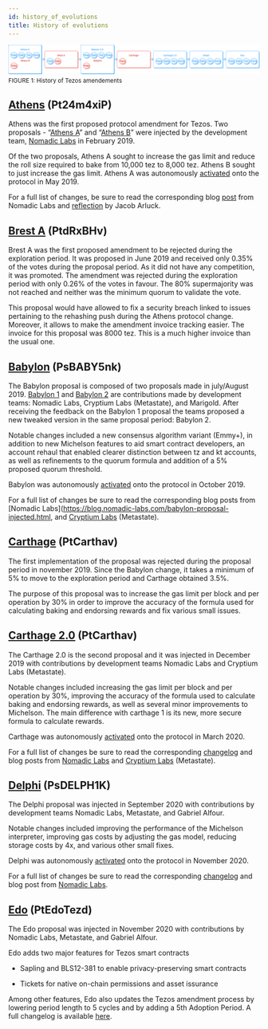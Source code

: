 ```yaml
---
id: history_of_evolutions
title: History of evolutions
---
```


![](../../static/img/tezos-basics/history_of_tezos_amendement.svg)
<small className="figure">FIGURE 1: History of Tezos amendements</small>

## [Athens](https://www.tezosagora.org/proposal/1) (Pt24m4xiP)
Athens was the first proposed protocol amendment for Tezos. Two proposals - “[Athens A](https://www.tezosagora.org/proposal/1)” and “[Athens B](https://forum.tezosagora.org/t/athens-b-psd1ynubh/33)” were injected by the development team, [Nomadic Labs](https://blog.nomadic-labs.com/athens-our-proposals-for-the-first-voted-amendment.html) in February 2019.

Of the two proposals, Athens A sought to increase the gas limit and reduce the roll size required to bake from 10,000 tez to 8,000 tez. Athens B sought to just increase the gas limit. Athens A was autonomously [activated](https://twitter.com/TezosAgoraBot/status/1133901612790034432?s=20) onto the protocol in May 2019.

For a full list of changes, be sure to read the corresponding blog [post](https://blog.nomadic-labs.com/athens-proposals-injected.html) from Nomadic Labs and [reflection](https://medium.com/tqtezos/reflecting-on-athens-the-first-self-amendment-of-tezos-4791ab3b1de1) by Jacob Arluck. 

## [Brest A](https://www.tezosagora.org/proposal/3) (PtdRxBHv)

Brest A was the first proposed amendment to be rejected during the exploration period. It was proposed in June 2019 and received only 0.35% of the votes during the proposal period. As it did not have any competition, it was promoted. The amendment was rejected during the exploration period with only 0.26% of the votes in favour. The 80% supermajority was not reached and neither was the minimum quorum to validate the vote.

This proposal would have allowed to fix a security breach linked to issues pertaining to the rehashing push during the Athens protocol change. Moreover, it allows to make the amendment invoice tracking easier. The invoice for this proposal was 8000 tez. This is a much higher invoice than the usual one.

## [Babylon](https://www.tezosagora.org/proposal/5) (PsBABY5nk)

The Babylon proposal is composed of two proposals made in july/August 2019. [Babylon 1](https://www.tezosagora.org/proposal/4) and [Babylon 2](https://www.tezosagora.org/proposal/5) are contributions made by development teams: Nomadic Labs, Cryptium Labs (Metastate), and Marigold. After receiving the feedback on the Babylon 1 proposal the teams proposed a new tweaked version in the same proposal period: Babylon 2.

Notable changes included a new consensus algorithm variant (Emmy+), in addition to new Michelson features to aid smart contract developers, an account rehaul that enabled clearer
distinction between tz and kt accounts, as well as refinements to the quorum formula and addition of a 5% proposed quorum threshold.

Babylon was autonomously [activated](https://twitter.com/adrian_brink/status/1185137422432161792?s=20) onto the protocol in October 2019.

For a full list of changes be sure to read the corresponding blog posts from [Nomadic Labs](https://blog.nomadic-labs.com/babylon-proposal-injected.html, and [Cryptium Labs](https://medium.com/metastatedev/on-babylon2-0-1-58058d9d2106) (Metastate). 

## [Carthage](https://www.tezosagora.org/proposal/6) (PtCarthav)

The first implementation of the proposal was rejected during the proposal period in november 2019. Since the Babylon change, it takes a minimum of 5% to move to the exploration period and Carthage obtained 3.5%.

The purpose of this proposal was to increase the gas limit per block and per operation by 30% in order to improve the accuracy of the formula used for calculating baking and endorsing rewards and fix various small issues.

## [Carthage 2.0](https://www.tezosagora.org/proposal/7) (PtCarthav)
The Carthage 2.0 is the second proposal and it was injected in December 2019 with contributions by development teams Nomadic Labs and Cryptium Labs (Metastate).

Notable changes included increasing the gas limit per block and per operation by 30%, improving the accuracy of the formula used to calculate baking and endorsing rewards, as well as several minor improvements to Michelson. The main difference with carthage 1 is its new, more secure formula to calculate rewards.

Carthage was autonomously [activated](https://twitter.com/tezos/status/1235590757416751105?s=20) onto the protocol in March 2020.

For a full list of changes be sure to read the corresponding [changelog](https://tezos.gitlab.io/protocols/006_carthage.html#changelog) and blog posts from [Nomadic Labs](https://blog.nomadic-labs.com/carthage-changelog-and-testnet.html) and [Cryptium Labs](https://medium.com/metastatedev/updating-the-potential-carthage-proposal-and-resetting-the-carthagenet-test-network-f413a792571f) (Metastate). 

## [Delphi](https://www.tezosagora.org/proposal/8) (PsDELPH1K)
The Delphi proposal was injected in September 2020 with contributions by development teams Nomadic Labs, Metastate, and Gabriel Alfour.

Notable changes included improving the performance of the Michelson interpreter, improving gas costs by adjusting the gas model, reducing storage costs by 4x, and various other small fixes.

Delphi was autonomously [activated](https://twitter.com/tezos/status/1326877616322859009?s=20) onto the protocol in November 2020.

For a full list of changes be sure to read the corresponding [changelog](https://blog.nomadic-labs.com/delphi-changelog.html#007-delphi-changelog) and blog post from [Nomadic Labs](https://blog.nomadic-labs.com/delphi-official-release.html).

## [Edo](https://www.tezosagora.org/proposal/9) (PtEdoTezd)
The Edo proposal was injected in November 2020 with contributions by Nomadic Labs, Metastate, and Gabriel Alfour.

Edo adds two major features for Tezos smart contracts

* Sapling and BLS12-381 to enable privacy-preserving smart contracts

* Tickets for native on-chain permissions and asset issurance

Among other features, Edo also updates the Tezos amendment process by lowering period length to 5 cycles and by adding a 5th Adoption Period. A full changelog is available [here](https://tezos.gitlab.io/protocols/008_edo.html).

